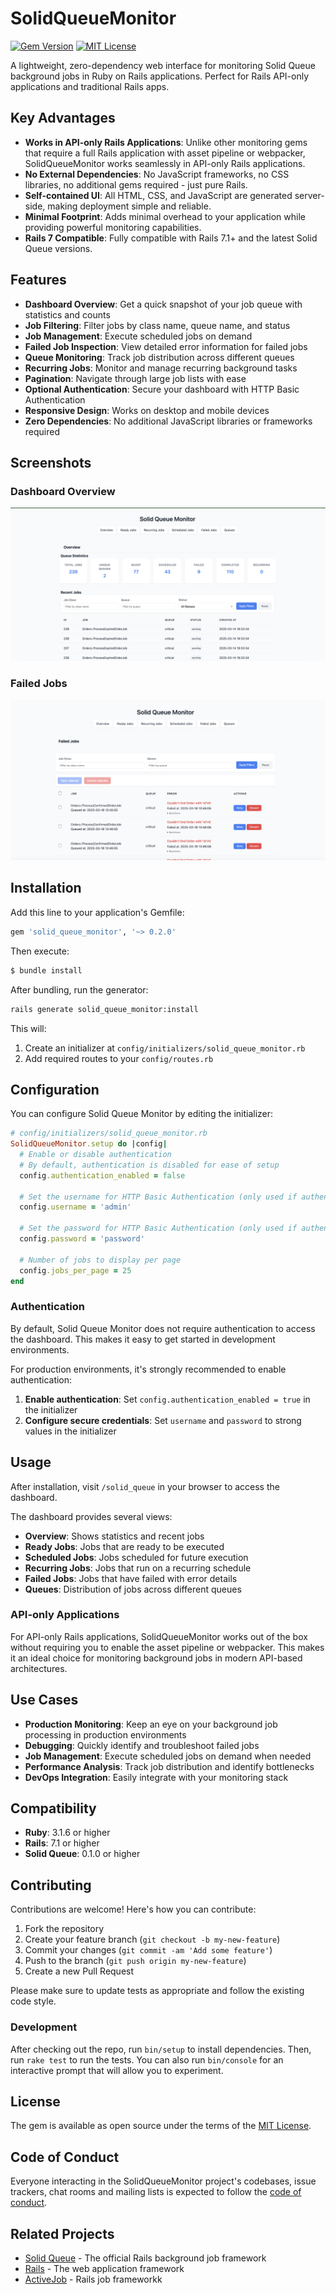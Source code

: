 # SolidQueueMonitor

[![Gem Version](https://badge.fury.io/rb/solid_queue_monitor.svg)](https://badge.fury.io/rb/solid_queue_monitor)
[![MIT License](https://img.shields.io/badge/license-MIT-blue.svg)](LICENSE)

A lightweight, zero-dependency web interface for monitoring Solid Queue background jobs in Ruby on Rails applications. Perfect for Rails API-only applications and traditional Rails apps.

## Key Advantages

- **Works in API-only Rails Applications**: Unlike other monitoring gems that require a full Rails application with asset pipeline or webpacker, SolidQueueMonitor works seamlessly in API-only Rails applications.
- **No External Dependencies**: No JavaScript frameworks, no CSS libraries, no additional gems required - just pure Rails.
- **Self-contained UI**: All HTML, CSS, and JavaScript are generated server-side, making deployment simple and reliable.
- **Minimal Footprint**: Adds minimal overhead to your application while providing powerful monitoring capabilities.
- **Rails 7 Compatible**: Fully compatible with Rails 7.1+ and the latest Solid Queue versions.

## Features

- **Dashboard Overview**: Get a quick snapshot of your job queue with statistics and counts
- **Job Filtering**: Filter jobs by class name, queue name, and status
- **Job Management**: Execute scheduled jobs on demand
- **Failed Job Inspection**: View detailed error information for failed jobs
- **Queue Monitoring**: Track job distribution across different queues
- **Recurring Jobs**: Monitor and manage recurring background tasks
- **Pagination**: Navigate through large job lists with ease
- **Optional Authentication**: Secure your dashboard with HTTP Basic Authentication
- **Responsive Design**: Works on desktop and mobile devices
- **Zero Dependencies**: No additional JavaScript libraries or frameworks required

## Screenshots

### Dashboard Overview

![Dashboard Overview](screenshots/dashboard.png)

### Failed Jobs

![Failed Jobs](screenshots/failed_jobs.png)

## Installation

Add this line to your application's Gemfile:

```ruby
gem 'solid_queue_monitor', '~> 0.2.0'
```

Then execute:

```bash
$ bundle install
```

After bundling, run the generator:

```bash
rails generate solid_queue_monitor:install
```

This will:

1. Create an initializer at `config/initializers/solid_queue_monitor.rb`
2. Add required routes to your `config/routes.rb`

## Configuration

You can configure Solid Queue Monitor by editing the initializer:

```ruby
# config/initializers/solid_queue_monitor.rb
SolidQueueMonitor.setup do |config|
  # Enable or disable authentication
  # By default, authentication is disabled for ease of setup
  config.authentication_enabled = false

  # Set the username for HTTP Basic Authentication (only used if authentication is enabled)
  config.username = 'admin'

  # Set the password for HTTP Basic Authentication (only used if authentication is enabled)
  config.password = 'password'

  # Number of jobs to display per page
  config.jobs_per_page = 25
end
```

### Authentication

By default, Solid Queue Monitor does not require authentication to access the dashboard. This makes it easy to get started in development environments.

For production environments, it's strongly recommended to enable authentication:

1. **Enable authentication**: Set `config.authentication_enabled = true` in the initializer
2. **Configure secure credentials**: Set `username` and `password` to strong values in the initializer

## Usage

After installation, visit `/solid_queue` in your browser to access the dashboard.

The dashboard provides several views:

- **Overview**: Shows statistics and recent jobs
- **Ready Jobs**: Jobs that are ready to be executed
- **Scheduled Jobs**: Jobs scheduled for future execution
- **Recurring Jobs**: Jobs that run on a recurring schedule
- **Failed Jobs**: Jobs that have failed with error details
- **Queues**: Distribution of jobs across different queues

### API-only Applications

For API-only Rails applications, SolidQueueMonitor works out of the box without requiring you to enable the asset pipeline or webpacker. This makes it an ideal choice for monitoring background jobs in modern API-based architectures.

## Use Cases

- **Production Monitoring**: Keep an eye on your background job processing in production environments
- **Debugging**: Quickly identify and troubleshoot failed jobs
- **Job Management**: Execute scheduled jobs on demand when needed
- **Performance Analysis**: Track job distribution and identify bottlenecks
- **DevOps Integration**: Easily integrate with your monitoring stack

## Compatibility

- **Ruby**: 3.1.6 or higher
- **Rails**: 7.1 or higher
- **Solid Queue**: 0.1.0 or higher

## Contributing

Contributions are welcome! Here's how you can contribute:

1. Fork the repository
2. Create your feature branch (`git checkout -b my-new-feature`)
3. Commit your changes (`git commit -am 'Add some feature'`)
4. Push to the branch (`git push origin my-new-feature`)
5. Create a new Pull Request

Please make sure to update tests as appropriate and follow the existing code style.

### Development

After checking out the repo, run `bin/setup` to install dependencies. Then, run `rake test` to run the tests. You can also run `bin/console` for an interactive prompt that will allow you to experiment.

## License

The gem is available as open source under the terms of the [MIT License](https://opensource.org/licenses/MIT).

## Code of Conduct

Everyone interacting in the SolidQueueMonitor project's codebases, issue trackers, chat rooms and mailing lists is expected to follow the [code of conduct](https://github.com/yourusername/solid_queue_monitor/blob/main/CODE_OF_CONDUCT.md).

## Related Projects

- [Solid Queue](https://github.com/rails/solid_queue) - The official Rails background job framework
- [Rails](https://github.com/rails/rails) - The web application framework
- [ActiveJob](https://github.com/rails/rails/tree/main/activejob) - Rails job frameworkk
